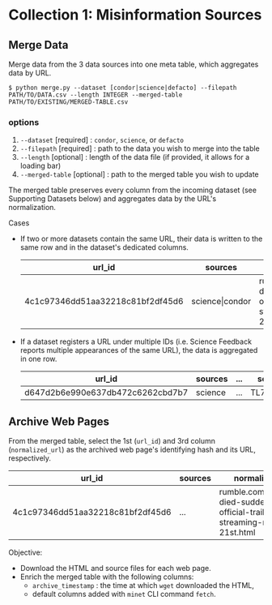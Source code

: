 # Collection 1: Misinformation Sources

## Merge Data

Merge data from the 3 data sources into one meta table, which aggregates data by URL.

 ```shell
 $ python merge.py --dataset [condor|science|defacto] --filepath PATH/TO/DATA.csv --length INTEGER --merged-table PATH/TO/EXISTING/MERGED-TABLE.csv
 ```
### options
1. `--dataset` [required] : `condor`, `science`, or `defacto`
2. `--filepath` [required] : path to the data you wish to merge into the table
3. `--length` [optional] : length of the data file (if provided, it allows for a loading bar)
4. `--merged-table` [optional] : path to the merged table you wish to update

The merged table preserves every column from the incoming dataset (see Supporting Datasets below) and aggregates data by the URL's normalization.

Cases
- If two or more datasets contain the same URL, their data is written to the same row and in the dataset's dedicated columns.

    |url_id|sources|normalized_url|...|condor_url_rid|...|science_url|...|
    |--|--|--|--|--|--|--|--|
    |4c1c97346dd51aa32218c81bf2df45d6|science\|condor|rumble.com/v1q3s40-died-suddenly-official-trailer-streaming-november-21st.html|...|https://rumble.com/v1q3s40-died-suddenly-official-trailer-streaming-november-21st|...|https://rumble.com/v1q3s40-died-suddenly-official-trailer-streaming-november-21st.html|

- If a dataset registers a URL under multiple IDs (i.e. Science Feedback reports multiple appearances of the same URL), the data is aggregated in one row.

    |url_id|sources|...|science_id|science_urlContentId|...|
    |--|--|--|--|--|--|
    |d647d2b6e990e637db472c6262cbd7b7|science|...|TL74M\|TL74K|T9744\|T9744|

## Archive Web Pages

From the merged table, select the 1st (`url_id`) and 3rd column (`normalized_url`) as the archived web page's identifying hash and its URL, respectively. 

|url_id|sources|normalized_url|...|
|--|--|--|--|
|4c1c97346dd51aa32218c81bf2df45d6|...|rumble.com/v1q3s40-died-suddenly-official-trailer-streaming-november-21st.html|...|

Objective:
- Download the HTML and source files for each web page.
- Enrich the merged table with the following columns:
    - `archive_timestamp` : the time at which `wget` downloaded the HTML,
    - default columns added with `minet` CLI command `fetch`.

